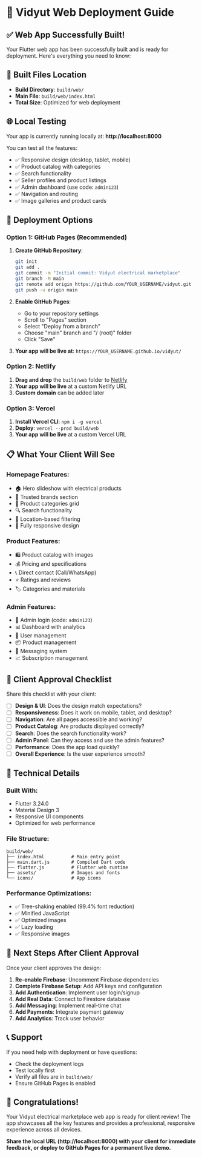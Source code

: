 # 🚀 Vidyut Web Deployment Guide

## ✅ **Web App Successfully Built!**

Your Flutter web app has been successfully built and is ready for deployment. Here's everything you need to know:

## 📁 **Built Files Location**
- **Build Directory**: `build/web/`
- **Main File**: `build/web/index.html`
- **Total Size**: Optimized for web deployment

## 🌐 **Local Testing**

Your app is currently running locally at: **http://localhost:8000**

You can test all the features:
- ✅ Responsive design (desktop, tablet, mobile)
- ✅ Product catalog with categories
- ✅ Search functionality
- ✅ Seller profiles and product listings
- ✅ Admin dashboard (use code: `admin123`)
- ✅ Navigation and routing
- ✅ Image galleries and product cards

## 🚀 **Deployment Options**

### **Option 1: GitHub Pages (Recommended)**

1. **Create GitHub Repository**:
   ```bash
   git init
   git add .
   git commit -m "Initial commit: Vidyut electrical marketplace"
   git branch -M main
   git remote add origin https://github.com/YOUR_USERNAME/vidyut.git
   git push -u origin main
   ```

2. **Enable GitHub Pages**:
   - Go to your repository settings
   - Scroll to "Pages" section
   - Select "Deploy from a branch"
   - Choose "main" branch and "/ (root)" folder
   - Click "Save"

3. **Your app will be live at**: `https://YOUR_USERNAME.github.io/vidyut/`

### **Option 2: Netlify**

1. **Drag and drop** the `build/web` folder to [Netlify](https://netlify.com)
2. **Your app will be live** at a custom Netlify URL
3. **Custom domain** can be added later

### **Option 3: Vercel**

1. **Install Vercel CLI**: `npm i -g vercel`
2. **Deploy**: `vercel --prod build/web`
3. **Your app will be live** at a custom Vercel URL

## 📋 **What Your Client Will See**

### **Homepage Features**:
- 🏠 Hero slideshow with electrical products
- 🏢 Trusted brands section
- 📂 Product categories grid
- 🔍 Search functionality
- 📍 Location-based filtering
- 📱 Fully responsive design

### **Product Features**:
- 🛍️ Product catalog with images
- 💰 Pricing and specifications
- 📞 Direct contact (Call/WhatsApp)
- ⭐ Ratings and reviews
- 🏷️ Categories and materials

### **Admin Features**:
- 🔐 Admin login (code: `admin123`)
- 📊 Dashboard with analytics
- 👥 User management
- 📦 Product management
- 💬 Messaging system
- 📈 Subscription management

## 🎯 **Client Approval Checklist**

Share this checklist with your client:

- [ ] **Design & UI**: Does the design match expectations?
- [ ] **Responsiveness**: Does it work on mobile, tablet, and desktop?
- [ ] **Navigation**: Are all pages accessible and working?
- [ ] **Product Catalog**: Are products displayed correctly?
- [ ] **Search**: Does the search functionality work?
- [ ] **Admin Panel**: Can they access and use the admin features?
- [ ] **Performance**: Does the app load quickly?
- [ ] **Overall Experience**: Is the user experience smooth?

## 🔧 **Technical Details**

### **Built With**:
- Flutter 3.24.0
- Material Design 3
- Responsive UI components
- Optimized for web performance

### **File Structure**:
```
build/web/
├── index.html          # Main entry point
├── main.dart.js        # Compiled Dart code
├── flutter.js          # Flutter web runtime
├── assets/             # Images and fonts
└── icons/              # App icons
```

### **Performance Optimizations**:
- ✅ Tree-shaking enabled (99.4% font reduction)
- ✅ Minified JavaScript
- ✅ Optimized images
- ✅ Lazy loading
- ✅ Responsive images

## 🚀 **Next Steps After Client Approval**

Once your client approves the design:

1. **Re-enable Firebase**: Uncomment Firebase dependencies
2. **Complete Firebase Setup**: Add API keys and configuration
3. **Add Authentication**: Implement user login/signup
4. **Add Real Data**: Connect to Firestore database
5. **Add Messaging**: Implement real-time chat
6. **Add Payments**: Integrate payment gateway
7. **Add Analytics**: Track user behavior

## 📞 **Support**

If you need help with deployment or have questions:
- Check the deployment logs
- Test locally first
- Verify all files are in `build/web/`
- Ensure GitHub Pages is enabled

## 🎉 **Congratulations!**

Your Vidyut electrical marketplace web app is ready for client review! The app showcases all the key features and provides a professional, responsive experience across all devices.

**Share the local URL (http://localhost:8000) with your client for immediate feedback, or deploy to GitHub Pages for a permanent live demo.**
